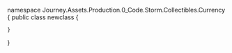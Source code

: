 namespace Journey.Assets.Production.0_Code.Storm.Collectibles.Currency
{
    public class newclass
    {
        
    }
}